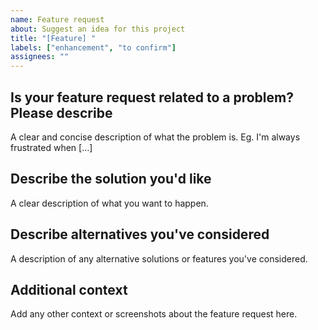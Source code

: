 ```yaml
---
name: Feature request
about: Suggest an idea for this project
title: "[Feature] "
labels: ["enhancement", "to confirm"]
assignees: ""
---
```


## Is your feature request related to a problem? Please describe

A clear and concise description of what the problem is. Eg. I'm always frustrated when […]

## Describe the solution you'd like

A clear description of what you want to happen.

## Describe alternatives you've considered

A description of any alternative solutions or features you've considered.

## Additional context

Add any other context or screenshots about the feature request here.
